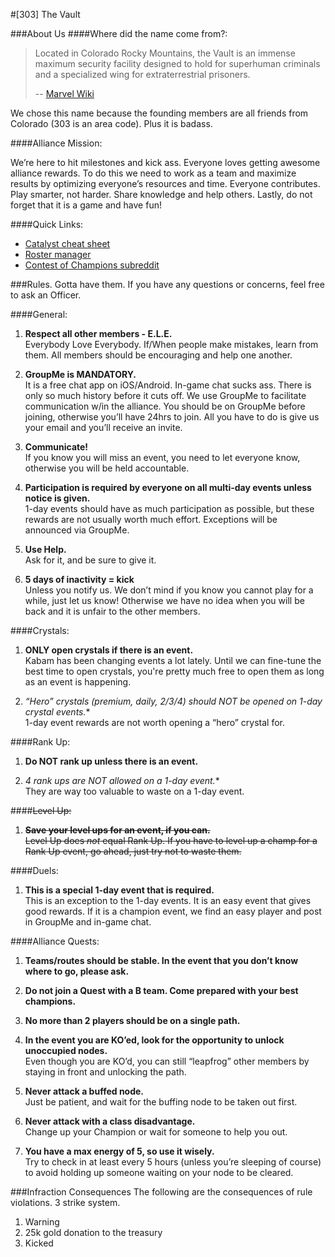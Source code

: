#[303] The Vault

###About Us
####Where did the name come from?:
>Located in Colorado Rocky Mountains, the Vault is an immense maximum security facility designed to hold for superhuman criminals and a specialized wing for extraterrestrial prisoners.
>
> -- [Marvel Wiki](http://marvel.wikia.com/wiki/Vault_(Prison))

We chose this name because the founding members are all friends from Colorado (303 is an area code). Plus it is badass.

####Alliance Mission:

We’re here to hit milestones and kick ass. Everyone loves getting awesome alliance rewards. To do this we need to work as a team and maximize results by optimizing everyone’s resources and time. Everyone contributes. Play smarter, not harder. Share knowledge and help others. Lastly, do not forget that it is a game and have fun!

####Quick Links:

* [Catalyst cheat sheet](http://i.imgur.com/uRuWQe3.jpg)
* [Roster manager](http://gabriel-hook.github.io/contest-of-champions/)
* [Contest of Champions subreddit](https://www.reddit.com/r/ContestOfChampions/)

###Rules. Gotta have them.
If you have any questions or concerns, feel free to ask an Officer.

####General:

1. **Respect all other members - E.L.E.**  
   Everybody Love Everybody. If/When people make mistakes, learn from them. All members should be encouraging and help one another.

2. **GroupMe is MANDATORY.**  
   It is a free chat app on iOS/Android. In-game chat sucks ass. There is only so much history before it cuts off. We use GroupMe to facilitate communication w/in the alliance. You should be on GroupMe before joining, otherwise you’ll have 24hrs to join. All you have to do is give us your email and you’ll receive an invite.

3. **Communicate!**  
   If you know you will miss an event, you need to let everyone know, otherwise you will be held accountable.

4. **Participation is required by everyone on all multi-day events unless notice is given.**  
   1-day events should have as much participation as possible, but these rewards are not usually worth much effort. Exceptions will be announced via GroupMe.

5. **Use Help.**  
   Ask for it, and be sure to give it.

6. **5 days of inactivity = kick**  
   Unless you notify us. We don’t mind if you know you cannot play for a while, just let us know! Otherwise we have no idea when you will be back and it is unfair to the other members.

####Crystals:

1. **ONLY open crystals if there is an event.**  
   Kabam has been changing events a lot lately. Until we can fine-tune the best time to open crystals, you're pretty much free to open them as long as an event is happening.

2. **“Hero” crystals (premium, daily, 2/3/4*) should NOT be opened on 1-day crystal events.**  
   1-day event rewards are not worth opening a “hero” crystal for.

####Rank Up:

1. **Do NOT rank up unless there is an event.**

2. **4* rank ups are NOT allowed on a 1-day event.**  
   They are way too valuable to waste on a 1-day event.

####~~Level Up:~~

1. ~~**Save your level ups for an event, if you can.**~~  
   ~~Level Up does *not* equal Rank Up. If you have to level up a champ for a Rank Up event, go ahead, just try not to waste them.~~

####Duels:
1. **This is a special 1-day event that is required.**  
   This is an exception to the 1-day events. It is an easy event that gives good rewards. If it is a champion event, we find an easy player and post in GroupMe and in-game chat.

####Alliance Quests:

1. **Teams/routes should be stable. In the event that you don’t know where to go, please ask.**

3. **Do not join a Quest with a B team. Come prepared with your best champions.**

4. **No more than 2 players should be on a single path.**

5. **In the event you are KO’ed, look for the opportunity to unlock unoccupied nodes.**  
   Even though you are KO’d, you can still “leapfrog” other members by staying in front and unlocking the path.

6. **Never attack a buffed node.**  
   Just be patient, and wait for the buffing node to be taken out first.

7. **Never attack with a class disadvantage.**  
   Change up your Champion or wait for someone to help you out.

8. **You have a max energy of 5, so use it wisely.**  
   Try to check in at least every 5 hours (unless you’re sleeping of course) to avoid holding up someone waiting on your node to be cleared.

###Infraction Consequences
The following are the consequences of rule violations. 3 strike system.

1. Warning
2. 25k gold donation to the treasury
3. Kicked

